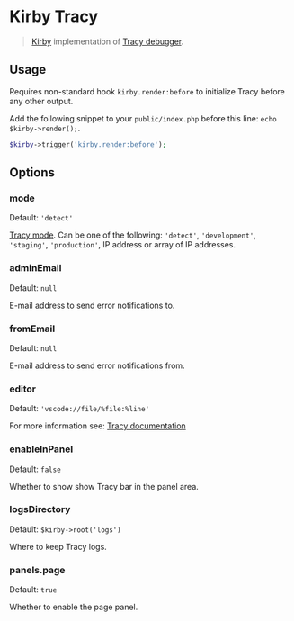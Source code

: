 # Kirby Tracy

> [Kirby](https://getkirby.com) implementation of [Tracy debugger](https://tracy.nette.org/en/).

## Usage

Requires non-standard hook `kirby.render:before` to initialize Tracy before any other output.

Add the following snippet to your `public/index.php` before this line: `echo $kirby->render();`.

```php
$kirby->trigger('kirby.render:before');
```

## Options

### mode

Default: `'detect'`

[Tracy mode](https://tracy.nette.org/en/guide#toc-development-vs-production-mode). Can be one of the following: `'detect'`, `'development'`, `'staging'`, `'production'`, IP address or array of IP addresses.

### adminEmail

Default: `null`

E-mail address to send error notifications to.

### fromEmail

Default: `null`

E-mail address to send error notifications from.

### editor

Default: `'vscode://file/%file:%line'`

For more information see: [Tracy documentation](https://tracy.nette.org/en/open-files-in-ide)

### enableInPanel

Default: `false`

Whether to show show Tracy bar in the panel area.

### logsDirectory

Default: `$kirby->root('logs')`

Where to keep Tracy logs.

### panels.page

Default: `true`

Whether to enable the page panel.
